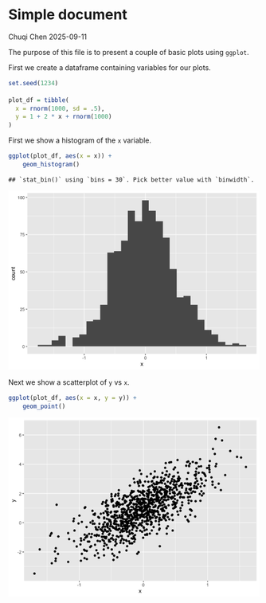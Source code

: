 Simple document
================
Chuqi Chen
2025-09-11

The purpose of this file is to present a couple of basic plots using
`ggplot`.

First we create a dataframe containing variables for our plots.

``` r
set.seed(1234)

plot_df = tibble(
  x = rnorm(1000, sd = .5),
  y = 1 + 2 * x + rnorm(1000)
)
```

First we show a histogram of the `x` variable.

``` r
ggplot(plot_df, aes(x = x)) + 
    geom_histogram()
```

    ## `stat_bin()` using `bins = 30`. Pick better value with `binwidth`.

![](2025_first_markdown_files/figure-gfm/x_hist-1.png)<!-- -->

Next we show a scatterplot of `y` vs `x`.

``` r
ggplot(plot_df, aes(x = x, y = y)) + 
    geom_point()
```

![](2025_first_markdown_files/figure-gfm/yx_scatter-1.png)<!-- -->
